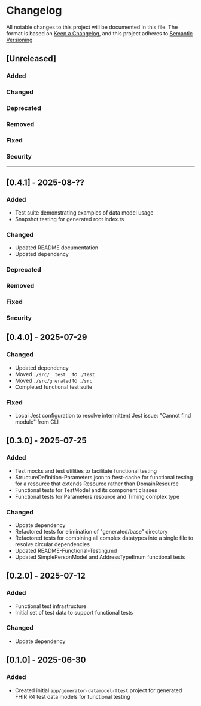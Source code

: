 # Changelog

All notable changes to this project will be documented in this file.
The format is based on [Keep a Changelog](https://keepachangelog.com/en/1.1.0/), and this project adheres to [Semantic Versioning](https://semver.org/spec/v2.0.0.html).

## [Unreleased]

### Added

### Changed

### Deprecated

### Removed

### Fixed

### Security

---

## [0.4.1] - 2025-08-??

### Added

- Test suite demonstrating examples of data model usage
- Snapshot testing for generated root index.ts

### Changed

- Updated README documentation
- Updated dependency

### Deprecated

### Removed

### Fixed

### Security


## [0.4.0] - 2025-07-29

### Changed

- Updated dependency
- Moved `./src/__test__` to `./test`
- Moved `./src/gnerated` to `./src`
- Completed functional test suite

### Fixed

- Local Jest configuration to resolve intermittent Jest issue: "Cannot find module" from CLI


## [0.3.0] - 2025-07-25

### Added

- Test mocks and test utilities to facilitate functional testing
- StructureDefinition-Parameters.json to ftest-cache for functional testing for a resource that extends Resource rather than DomainResource
- Functional tests for TestModel and its component classes
- Functional tests for Parameters resource and Timing complex type

### Changed

- Update dependency
- Refactored tests for elimination of "generated/base" directory
- Refactored tests for combining all complex datatypes into a single file to resolve circular dependencies
- Updated README-Functional-Testing.md
- Updated SimplePersonModel and AddressTypeEnum functional tests


## [0.2.0] - 2025-07-12

### Added

- Functional test infrastructure
- Initial set of test data to support functional tests

### Changed

- Update dependency


## [0.1.0] - 2025-06-30

### Added

- Created initial `app/generator-datamodel-ftest` project for generated FHIR R4 test data models for functional testing
